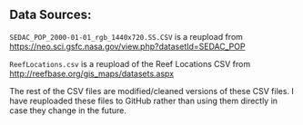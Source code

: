 ## Data Sources:

`SEDAC_POP_2000-01-01_rgb_1440x720.SS.CSV` is a reupload from https://neo.sci.gsfc.nasa.gov/view.php?datasetId=SEDAC_POP

`ReefLocations.csv` is a reupload of the Reef Locations CSV from http://reefbase.org/gis_maps/datasets.aspx

The rest of the CSV files are modified/cleaned versions of these CSV files. I have reuploaded these files to GitHub rather than using them directly in case they change in the future.